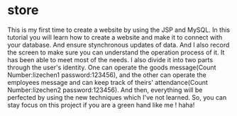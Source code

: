 # store
This is my first time to create a website by using the JSP and MySQL. In this tutorial you will learn how to create a website and make it to connect with your database. And ensure stynchronous updates of data. And I also record the screen to make sure you can understand the operation process of it. It has been able to meet most of the needs. I also divide it into two parts through the user's identity. One can operate the goods message(Count Number:lizechen1 password:123456), and the other can operate the employees message and can  keep track of theirs' attendance(Count Number:lizechen2 password:123456). 
And then, everything will be perfected by using the new techniques which I've not learned. So, you can stay focus on this project if you are a green hand like me ! haha!
